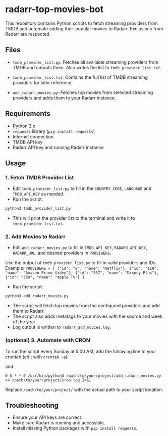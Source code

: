 # radarr-top-movies-bot

This repository contains Python scripts to fetch streaming providers from TMDB and automate adding their popular movies to Radarr. Exclusions from Radarr are respected.

## Files

- `tmdb_provider_list.py`: 
    Fetches all available streaming providers from TMDB and outputs them. Also writes the list to `tmdb_provider_list.txt`.

- `tmdb_provider_list.txt`: 
    Contains the full list of TMDB streaming providers for later reference.

- `add_radarr_movies.py`: 
    Fetches top movies from selected streaming providers and adds them to your Radarr instance.

## Requirements
- Python 3.x
- `requests` library (`pip install requests`)
- Internet connection
- TMDB API key
- Radarr API key and running Radarr instance

## Usage

### 1. Fetch TMDB Provider List

- Edit `tmdb_provider_list.py` to fill in the `COUNTRY_CODE`, `LANGUAGE` and `TMDB_API_KEY` as needed.
- Run the script.

```bash
python3 tmdb_provider_list.py
```
- This will print the provider list to the terminal and write it to `tmdb_provider_list.txt`. 

### 2. Add Movies to Radarr

- Edit `add_radarr_movies.py` to fill in `TMDB_API_KEY`, `RADARR_API_KEY`, `RADARR_URL`, and desired providers in `PROVIDERS`. 

Use the output of `tmdb_provider_list.py` to fill in valid providers and IDs.
Example:
``
PROVIDERS = [
    {"id": "8", "name": "Netflix"},
    {"id": "119", "name": "Amazon Prime Video"},
    {"id": "337", "name": "Disney Plus"},
    {"id": "350", "name": "Apple TV"}
]
``

- Run the script:
```bash
python3 add_radarr_movies.py
```
- The script will fetch top movies from the configured providers and add them to Radarr.
- The script also adds metatags to your movies with the source and week of the year.
- Log output is written to `radarr_add_movies.log`.

### (optional) 3. Automate with CRON

To run the script every Sunday at 5:00 AM, add the following line to your crontab (edit with `crontab -e`):

add:

```
0 5 * * 0 /usr/bin/python3 /path/to/your/project/add_radarr_movies.py >> /path/to/your/project/cron.log 2>&1
```

Replace `/path/to/your/project/` with the actual path to your script location.

## Troubleshooting
- Ensure your API keys are correct.
- Make sure Radarr is running and accessible.
- Install missing Python packages with `pip install requests`.
